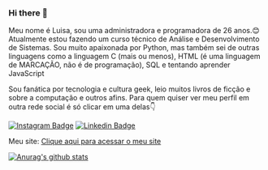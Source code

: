 ### Hi there 👋

<!--
**LuhBC-pixel/LuhBC-pixel** is a ✨ _special_ ✨ repository because its `README.md` (this file) appears on your GitHub profile.

Here are some ideas to get you started:

- 🔭 I’m currently working on ...
- 🌱 I’m currently learning ...
- 👯 I’m looking to collaborate on ...
- 🤔 I’m looking for help with ...
- 💬 Ask me about ...
- 📫 How to reach me: ...
- 😄 Pronouns: ...
- ⚡ Fun fact: ...
-->

Meu nome é Luisa, sou uma administradora e programadora de 26 anos.😊
Atualmente estou fazendo um curso técnico de Análise e Desenvolvimento de Sistemas. Sou muito apaixonada por Python, mas também sei de outras linguagens como a linguagem C (mais ou menos), HTML (é uma linguagem de MARCAÇÃO, não é de programação), SQL e tentando aprender JavaScript

Sou fanática por tecnologia e cultura geek, leio muitos livros de ficção e sobre a computação e outros afins.
Para quem quiser ver meu perfil em outra rede social é só clicar em uma delas👇

[![Instagram Badge](https://img.shields.io/badge/-@luisaboina-8B008B?style=flat-square&labelColor=8B008B&logo=instagram&logoColor=white&link=https://twitter.com/sakshamtaneja00)](https://www.instagram.com/luisaboina/)  [![Linkedin Badge](https://img.shields.io/badge/-luisaboina-blue?style=flat-square&logo=Linkedin&logoColor=white&link=https://www.linkedin.com/in/luisa-boina-02294014b/)](https://www.linkedin.com/in/luisa-boina-02294014b/)

Meu site:
[Clique aqui para acessar o meu site](https://meu-perfil.vercel.app/)

[![Anurag's github stats](https://github-readme-stats.vercel.app/api?username=LuhBC-pixel&show_icons=true)](https://github.com/LuhBC-pixel)
